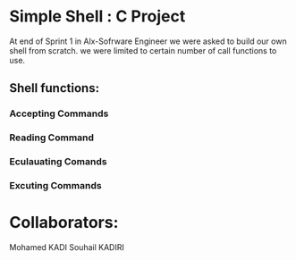 # Simple Shell : C Project
At end of Sprint 1 in Alx-Sofrware Engineer we were asked to 
build our own shell from scratch. we were limited to certain number
of call functions to  use. 
## Shell functions:
### Accepting Commands
### Reading Command
### Eculauating Comands
### Excuting Commands


# Collaborators:
Mohamed KADI
Souhail KADIRI

